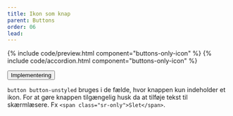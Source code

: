 ```yaml
---
title: Ikon som knap
parent: Buttons
order: 06
lead: 
---
```

{% include code/preview.html component="buttons-only-icon" %}
{% include code/accordion.html component="buttons-only-icon" %}
<div class="accordion accordion-bordered">
  <button class="button-unstyled accordion-button"
    aria-expanded="false" aria-controls="tech-only-icon">
    Implementering
  </button>
  <div id="tech-only-icon" class="accordion-content">
    <section>
      <p><code>button button-unstyled</code> bruges i de fælde, hvor knappen kun indeholder et ikon. For at gøre knappen tilgængelig husk da at tilføje tekst til skærmlæsere. Fx <code>&lt;span class="sr-only"&gt;Slet&lt;/span&gt;</code>.</p>
    </section>
  </div>
</div>
